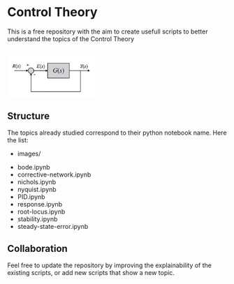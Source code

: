# Control Theory

This is a free repository with the aim to create usefull scripts to better understand the topics of the Control Theory

<br>
<img src="images/unity-feedback-schema.png" alt="Controller Schema" width="40%" height="40%">

## Structure

The topics already studied correspond to their python notebook name. Here the list:

* images/
- bode.ipynb
- corrective-network.ipynb
- nichols.ipynb
- nyquist.ipynb
- PID.ipynb
- response.ipynb
- root-locus.ipynb
- stability.ipynb
- steady-state-error.ipynb


## Collaboration

Feel free to update the repository by improving the explainability of the existing scripts, or add new scripts that show a new topic.
